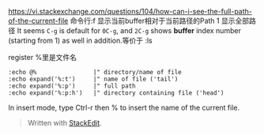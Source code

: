 
https://vi.stackexchange.com/questions/104/how-can-i-see-the-full-path-of-the-current-file
命令行:f
<C-G> 显示当前buffer相对于当前路径的Path
1 <C-G> 显示全部路径
It seems `C-g` is default for `0C-g`, and 
`2C-g` shows **buffer** index number (starting from 1) as well in addition.等价于 :ls

register %里是文件名
```
:echo @%                |" directory/name of file
:echo expand('%:t')     |" name of file ('tail')
:echo expand('%:p')     |" full path
:echo expand('%:p:h')   |" directory containing file ('head')
```
In insert mode, type Ctrl-r then % to insert the name of the current file.
> Written with [StackEdit](https://stackedit.io/).
<!--stackedit_data:
eyJoaXN0b3J5IjpbNTc3NTExODI3LDM4NTUxOTMxMyw0NDc2Mj
gxMDVdfQ==
-->